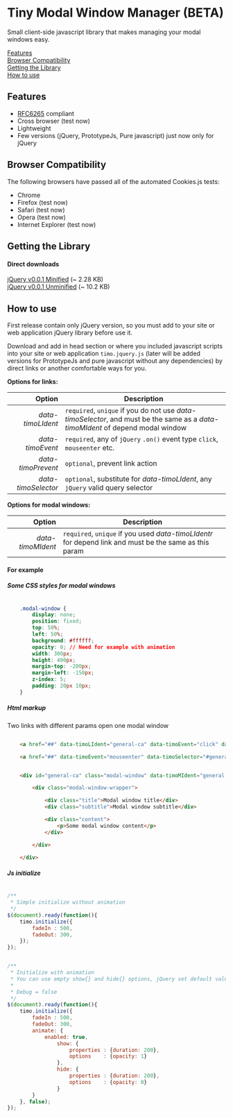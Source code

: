 # Tiny Modal Window Manager (BETA)

Small client-side javascript library that makes managing your modal windows easy.

[Features](#features)  
[Browser Compatibility](#browser-compatibility)  
[Getting the Library](#getting-the-library)  
[How to use](#how-to-use)

## Features
- [RFC6265](http://www.rfc-editor.org/rfc/rfc6265.txt) compliant
- Cross browser (test now)
- Lightweight
- Few versions (jQuery, PrototypeJs, Pure javascript) just now only for jQuery

## Browser Compatibility
The following browsers have passed all of the automated Cookies.js tests:
- Chrome
- Firefox (test now)
- Safari (test now)
- Opera (test now)
- Internet Explorer (test now)

## Getting the Library
#### Direct downloads
[jQuery v0.0.1 Minified](https://raw.githubusercontent.com/evgv/timo/master/src/build/timo.jquery.min.js) (~ 2.28 KB)                          
[jQuery v0.0.1 Unminified](https://raw.githubusercontent.com/evgv/timo/master/src/build/timo.jquery.js) (~ 10.2 KB)


## How to use

First release contain only jQuery version, so you must add to your site or web application jQuery library before use it.

Download and add in head section or where you included javascript scripts into your site or web application `timo.jquery.js` (later will be added versions for PrototypeJs and pure javascript without any dependencies) by direct links or another comfortable ways for you.

**Options for links:**

| Option                | Description                                                                  |
| --------------------: | ---------------------------------------------------------------------------- |
| *data-timoLIdent*     | `required`, `unique` if you do not use *data-timoSelector*, and must be the same as a *data-timoMIdent* of depend modal window |
| *data-timoEvent*      | `required`, any of `jQuery` `.on()` event type `click`, `mouseenter` etc. |
| *data-timoPrevent*    | `optional`, prevent link action |
| *data-timoSelector*   | `optional`, substitute for *data-timoLIdent*, any `jQuery` valid query selector |

**Options for modal windows:**

| Option                | Description                                                                  |
| --------------------: | ---------------------------------------------------------------------------- |
| *data-timoMIdent*     | `required`, `unique` if you used *data-timoLIdentr* for depend link and must be the same as this param|


#### For example

##### Some CSS styles for modal windows

```css

    .modal-window {
        display: none;
        position: fixed;
        top: 50%;
        left: 50%;
        background: #ffffff;
        opacity: 0; // Need for example with animation
        width: 300px;
        height: 400px;
        margin-top: -200px;
        margin-left: -150px;
        z-index: 5;
        padding: 20px 10px;
    }

```

##### Html markup

Two links with different params open one modal window

```html

    <a href="##" data-timoLIdent="general-ca" data-timoEvent="click" data-timoPrevent="true" data-timoSelector="#general-ca-modal">Open by click</a>

    <a href="##" data-timoEvent="mouseenter" data-timoSelector="#general-ca">Open by hover</a>

```

```html

    <div id="general-ca" class="modal-window" data-timoMIdent="general-ca">

        <div class="modal-window-wrapper">

            <div class="title">Modal window title</div>
            <div class="subtitle">Modal window subtitle</div>

            <div class="content">
                <p>Some modal window content</p>
            </div>

        </div>

    </div>

```

##### Js initialize

```js

/**
 * Simple initialize without animation
 */
$(document).ready(function(){
    timo.initialize({
        fadeIn : 500,
        fadeOut: 300,
    });
});
```

```js

/**
 * Initialize with animation
 * You can use empty show{} and hide{} options, jQuery set default values.
 *
 * Debug = false
 */
$(document).ready(function(){
    timo.initialize({
        fadeIn : 500,
        fadeOut: 300,
        animate: {
            enabled: true,
                show: {
                    properties : {duration: 200},
                    options    : {opacity: 1}
                },
                hide: {
                    properties : {duration: 200},
                    options    : {opacity: 0}
                }
        }
    }, false);
});

```
